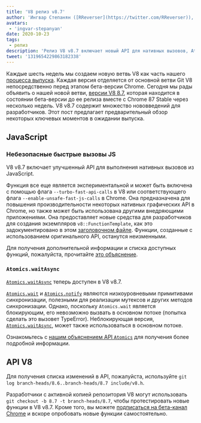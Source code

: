 ```yaml
---
title: 'V8 релиз v8.7'
author: 'Ингвар Степанян ([RReverser](https://twitter.com/RReverser)), представитель V8'
avatars:
 - 'ingvar-stepanyan'
date: 2020-10-23
tags:
 - релиз
description: 'Релиз V8 v8.7 включает новый API для нативных вызовов, Atomics.waitAsync, исправления ошибок и улучшения производительности.'
tweet: '1319654229863182338'
---
```

Каждые шесть недель мы создаем новую ветвь V8 как часть нашего [процесса выпуска](https://v8.dev/docs/release-process). Каждая версия отделяется от основной ветви Git V8 непосредственно перед этапом бета-версии Chrome. Сегодня мы рады объявить о нашей новой ветви, [версии V8 8.7](https://chromium.googlesource.com/v8/v8.git/+log/branch-heads/8.7), которая находится в состоянии бета-версии до ее релиза вместе с Chrome 87 Stable через несколько недель. V8 v8.7 содержит множество нововведений для разработчиков. Этот пост предлагает предварительный обзор некоторых ключевых моментов в ожидании выпуска.

<!--truncate-->
## JavaScript

### Небезопасные быстрые вызовы JS

V8 v8.7 включает улучшенный API для выполнения нативных вызовов из JavaScript.

Функция все еще является экспериментальной и может быть включена с помощью флага `--turbo-fast-api-calls` в V8 или соответствующего флага `--enable-unsafe-fast-js-calls` в Chrome. Она предназначена для повышения производительности некоторых нативных графических API в Chrome, но также может быть использована другими внедряющими приложениями. Она предоставляет новые средства для разработчиков для создания экземпляров `v8::FunctionTemplate`, как это задокументировано в этом [заголовочном файле](https://source.chromium.org/chromium/chromium/src/+/master:v8/include/v8-fast-api-calls.h). Функции, созданные с использованием оригинального API, останутся неизменными.

Для получения дополнительной информации и списка доступных функций, пожалуйста, прочитайте [это объяснение](https://docs.google.com/document/d/1nK6oW11arlRb7AA76lJqrBIygqjgdc92aXUPYecc9dU/edit?usp=sharing).

### `Atomics.waitAsync`

[`Atomics.waitAsync`](https://github.com/tc39/proposal-atomics-wait-async/blob/master/PROPOSAL.md) теперь доступен в V8 v8.7.

[`Atomics.wait`](https://developer.mozilla.org/en-US/docs/Web/JavaScript/Reference/Global_Objects/Atomics/wait) и [`Atomics.notify`](https://developer.mozilla.org/en-US/docs/Web/JavaScript/Reference/Global_Objects/Atomics/notify) являются низкоуровневыми примитивами синхронизации, полезными для реализации мутексов и других методов синхронизации. Однако, поскольку `Atomics.wait` является блокирующим, его невозможно вызвать в основном потоке (попытка сделать это вызовет TypeError). Неблокирующая версия, [`Atomics.waitAsync`](https://github.com/tc39/proposal-atomics-wait-async/blob/master/PROPOSAL.md), может также использоваться в основном потоке.

Ознакомьтесь с [нашим объяснением API `Atomics`](https://v8.dev/features/atomics) для получения более подробной информации.

## API V8

Для получения списка изменений в API, пожалуйста, используйте `git log branch-heads/8.6..branch-heads/8.7 include/v8.h`.

Разработчики с активной копией репозитория V8 могут использовать `git checkout -b 8.7 -t branch-heads/8.7`, чтобы протестировать новые функции в V8 v8.7. Кроме того, вы можете [подписаться на бета-канал Chrome](https://www.google.com/chrome/browser/beta.html) и вскоре опробовать новые функции самостоятельно.
